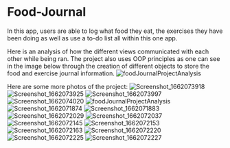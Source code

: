 # Food-Journal

In this app, users are able to log what food they eat, the exercises they have been doing as well as use a to-do list all within this one app.

Here is an analysis of how the different views communicated with each other while being ran. The project also uses OOP principles as one
can see in the image below through the creation of different objects to store the food and exercise journal information.
![foodJournalProjectAnalysis](https://user-images.githubusercontent.com/46404712/188026506-75e9071a-1448-4244-9796-daffd0e21f79.png)

Here are some more photos of the project:
![Screenshot_1662073918](https://user-images.githubusercontent.com/46404712/188028014-8bc10cdf-be32-4316-a40d-bf8e08648f05.png)
![Screenshot_1662073925](https://user-images.githubusercontent.com/46404712/188028027-70c98513-48a5-44c7-9701-68493aea50d9.png)
![Screenshot_1662073997](https://user-images.githubusercontent.com/46404712/188028037-7bcbd5c1-fc0f-46a4-a163-4ec99b5d4792.png)
![Screenshot_1662074020](https://user-images.githubusercontent.com/46404712/188028044-acfeae4f-227a-4ff7-88e9-9e1bc0f37661.png)
![foodJournalProjectAnalysis](https://user-images.githubusercontent.com/46404712/188028056-570695c1-9b23-4245-ad6d-c074fa9cac83.png)
![Screenshot_1662071874](https://user-images.githubusercontent.com/46404712/188028057-89f2e7db-fa64-4220-ad5e-7236e410933c.png)
![Screenshot_1662071883](https://user-images.githubusercontent.com/46404712/188028060-8970b401-524f-462e-a0cd-2c747721d554.png)
![Screenshot_1662072029](https://user-images.githubusercontent.com/46404712/188028061-5ee37a9f-0ddf-4219-889d-61b97da8d392.png)
![Screenshot_1662072037](https://user-images.githubusercontent.com/46404712/188028063-3cc46e57-6994-494d-b959-3302b0c3a289.png)
![Screenshot_1662072145](https://user-images.githubusercontent.com/46404712/188028064-1258f46a-3a09-48fa-b3be-05858d6e2efb.png)
![Screenshot_1662072153](https://user-images.githubusercontent.com/46404712/188028065-2fc32221-41ec-4349-88d4-6e4db0aac65f.png)
![Screenshot_1662072163](https://user-images.githubusercontent.com/46404712/188028066-07440631-3521-4580-8d3b-8512b78313e8.png)
![Screenshot_1662072220](https://user-images.githubusercontent.com/46404712/188028067-d13a50c0-bf7c-4cf6-bbf8-2748ae83b733.png)
![Screenshot_1662072225](https://user-images.githubusercontent.com/46404712/188028069-6700a126-e18f-40ae-b5eb-69818c42ef76.png)
![Screenshot_1662072227](https://user-images.githubusercontent.com/46404712/188028071-cd99108b-9dd8-4e54-8ff6-20ffba320615.png)
